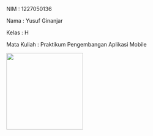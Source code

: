 <p>NIM : 1227050136</p>
<p>Nama : Yusuf Ginanjar</p>
<p>Kelas : H</p>
<p>Mata Kuliah : Praktikum Pengembangan Aplikasi Mobile</p>


<p>
  <img src="https://github.com/user-attachments/assets/fee363de-7efb-48d7-8644-55e2960624b4" width= "200"/>
</p>
